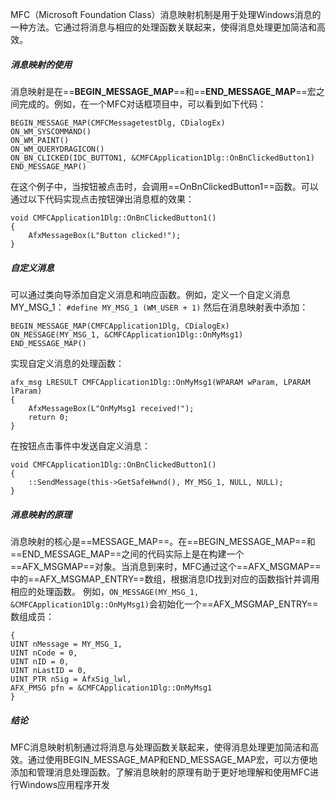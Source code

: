 MFC（Microsoft Foundation Class）消息映射机制是用于处理Windows消息的一种方法。它通过将消息与相应的处理函数关联起来，使得消息处理更加简洁和高效。
##### 消息映射的使用
消息映射是在==**BEGIN_MESSAGE_MAP**==和==**END_MESSAGE_MAP**==宏之间完成的。例如，在一个MFC对话框项目中，可以看到如下代码：

```
BEGIN_MESSAGE_MAP(CMFCMessagetestDlg, CDialogEx)
ON_WM_SYSCOMMAND()
ON_WM_PAINT()
ON_WM_QUERYDRAGICON()
ON_BN_CLICKED(IDC_BUTTON1, &CMFCApplication1Dlg::OnBnClickedButton1)
END_MESSAGE_MAP()
```

在这个例子中，当按钮被点击时，会调用==OnBnClickedButton1==函数。可以通过以下代码实现点击按钮弹出消息框的效果：

```
void CMFCApplication1Dlg::OnBnClickedButton1()
{
	AfxMessageBox(L"Button clicked!");
}
```

##### 自定义消息
可以通过类向导添加自定义消息和响应函数。例如，定义一个自定义消息MY_MSG_1：
`#define MY_MSG_1 (WM_USER + 1)`
然后在消息映射表中添加：
```
BEGIN_MESSAGE_MAP(CMFCApplication1Dlg, CDialogEx)
ON_MESSAGE(MY_MSG_1, &CMFCApplication1Dlg::OnMyMsg1)
END_MESSAGE_MAP()
```
实现自定义消息的处理函数：
```
afx_msg LRESULT CMFCApplication1Dlg::OnMyMsg1(WPARAM wParam, LPARAM lParam)
{
	AfxMessageBox(L"OnMyMsg1 received!");
	return 0;
}
```
在按钮点击事件中发送自定义消息：

```
void CMFCApplication1Dlg::OnBnClickedButton1()
{
	::SendMessage(this->GetSafeHwnd(), MY_MSG_1, NULL, NULL);
}
```
##### 消息映射的原理
消息映射的核心是==MESSAGE_MAP==。在==BEGIN_MESSAGE_MAP==和==END_MESSAGE_MAP==之间的代码实际上是在构建一个==AFX_MSGMAP==对象。当消息到来时，MFC通过这个==AFX_MSGMAP==中的==AFX_MSGMAP_ENTRY==数组，根据消息ID找到对应的函数指针并调用相应的处理函数。
例如，`ON_MESSAGE(MY_MSG_1, &CMFCApplication1Dlg::OnMyMsg1)`会初始化一个==AFX_MSGMAP_ENTRY==数组成员：
```
{
UINT nMessage = MY_MSG_1,
UINT nCode = 0,
UINT nID = 0,
UINT nLastID = 0,
UINT_PTR nSig = AfxSig_lwl,
AFX_PMSG pfn = &CMFCApplication1Dlg::OnMyMsg1
}
```
##### 结论

MFC消息映射机制通过将消息与处理函数关联起来，使得消息处理更加简洁和高效。通过使用BEGIN_MESSAGE_MAP和END_MESSAGE_MAP宏，可以方便地添加和管理消息处理函数。了解消息映射的原理有助于更好地理解和使用MFC进行Windows应用程序开发